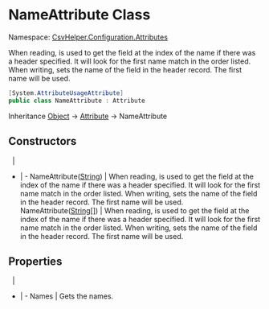 # NameAttribute Class

Namespace: [CsvHelper.Configuration.Attributes](/api/CsvHelper.Configuration.Attributes)

When reading, is used to get the field at the index of the name if there was a header specified. It will look for the first name match in the order listed. When writing, sets the name of the field in the header record. The first name will be used.

```cs
[System.AttributeUsageAttribute]
public class NameAttribute : Attribute
```

Inheritance [Object](https://docs.microsoft.com/en-us/dotnet/api/system.object) -> [Attribute](https://docs.microsoft.com/en-us/dotnet/api/system.attribute) -> NameAttribute

## Constructors
&nbsp; | &nbsp;
- | -
NameAttribute([String](https://docs.microsoft.com/en-us/dotnet/api/system.string)) | When reading, is used to get the field at the index of the name if there was a header specified. It will look for the first name match in the order listed. When writing, sets the name of the field in the header record. The first name will be used.
NameAttribute([String[]](https://docs.microsoft.com/en-us/dotnet/api/system.string[])) | When reading, is used to get the field at the index of the name if there was a header specified. It will look for the first name match in the order listed. When writing, sets the name of the field in the header record. The first name will be used.

## Properties
&nbsp; | &nbsp;
- | -
Names | Gets the names.
